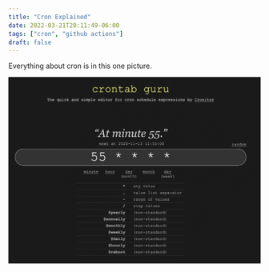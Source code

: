 ```yaml
---
title: "Cron Explained"
date: 2022-03-21T20:11:49-06:00
tags: ["cron", "github actions"]
draft: false
---
```


Everything about cron is in this one picture.

![cron](/cron-explained.png)

